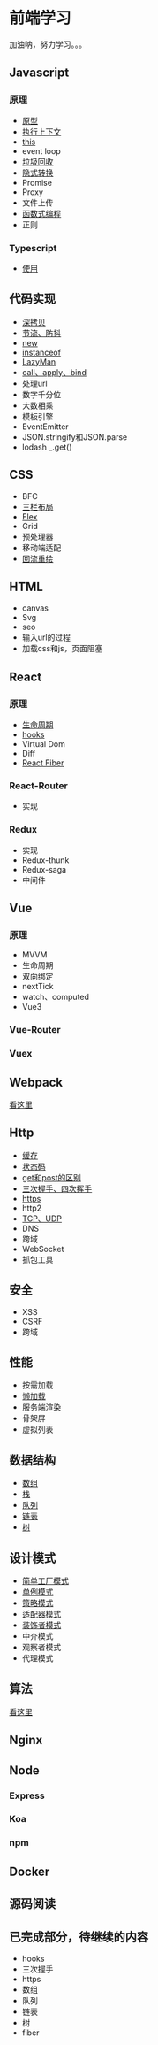 # 前端学习

加油呐，努力学习。。。

## Javascript

### 原理

* [原型](./js/prototype.md)
* [执行上下文](./js/context.md)
* [this](./js/this.md)
* event loop
* [垃圾回收](./js/garbage.md)
* [隐式转换](./js/type.md)
* Promise
* Proxy
* 文件上传
* [函数式编程](./js/function.md)
* 正则

### Typescript
* [使用](./typescript/typescript.md)

## 代码实现

* [深拷贝](./write/clone.md)
* [节流、防抖](./write/debounce.md)
* [new](./write/new.md)
* [instanceof](./write/instanceof.md)
* [LazyMan](./write/lazyman.md)
* [call、apply、bind](./write/call.md)
* 处理url
* 数字千分位
* 大数相乘
* 模板引擎
* EventEmitter
* JSON.stringify和JSON.parse
* lodash _.get()


## CSS

* BFC
* [三栏布局](./css/layout.md)
* [Flex](./css/flex.md)
* Grid
* 预处理器
* 移动端适配
* [回流重绘](./css/repaint.md)

## HTML

* canvas
* Svg
* seo
* 输入url的过程
* 加载css和js，页面阻塞

## React

### 原理

* [生命周期](./react/life-circle.md)
* [hooks](./react/hooks.md)
* Virtual Dom
* Diff
* [React Fiber](./react/fiber.md)

### React-Router

* 实现

### Redux

* 实现
* Redux-thunk
* Redux-saga
* 中间件

## Vue

### 原理

* MVVM
* 生命周期
* 双向绑定
* nextTick
* watch、computed
* Vue3

### Vue-Router

### Vuex

## Webpack

[看这里](https://github.com/GrayFrost/Basic-Project)

## Http

* [缓存](./http/cache.md)
* [状态码](./http/code.md)
* [get和post的区别](./http/get.md)
* [三次握手、四次挥手](./http/shakeHand.md)
* [https](./http/https.md)
* http2
* [TCP、UDP](./http/tcp.md)
* DNS
* 跨域
* WebSocket
* 抓包工具

## 安全

* XSS
* CSRF
* 跨域

## 性能

* 按需加载
* [懒加载](./write/lazyload.md)
* 服务端渲染
* 骨架屏
* 虚拟列表

## 数据结构

* [数组](./data-structure/array.md)
* [栈](./data-structure/stack.md)
* [队列](./data-structure/queue.md)
* [链表](./data-structure/linkedList.md)
* [树](./data-structure/tree.md)

## 设计模式

* [简单工厂模式](./design-pattern/factory-pattern.md)
* [单例模式](./design-pattern/singleton-pattern.md)
* [策略模式](./design-pattern/strategy-pattern.md)
* [适配器模式](./design-pattern/adaptor-pattern.md)
* [装饰者模式](./design-pattern/decorator-pattern.md)
* 中介模式
* 观察者模式
* 代理模式

## 算法

[看这里](https://github.com/GrayFrost/learn-alg)

## Nginx

## Node

### Express

### Koa

### npm

## Docker

## 源码阅读


## 已完成部分，待继续的内容
* hooks
* 三次握手
* https
* 数组
* 队列
* 链表
* 树
* fiber


